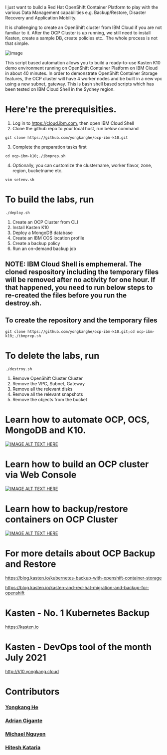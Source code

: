 I just want to build a Red Hat OpenShift Container Platform to play with the various Data Management capabilities e.g. Backup/Restore, Disaster Recovery and Application Mobility. 

It is challenging to create an OpenShift cluster from IBM Cloud if you are not familiar to it. After the OCP Cluster is up running, we still need to install Kasten, create a sample DB, create policies etc.. The whole process is not that simple.

![image](https://blog.kasten.io/hs-fs/hubfs/Partner%20Images/Red%20Hat/kasten+openshift-social.png?width=500&name=kasten+openshift-social.png)

This script based automation allows you to build a ready-to-use Kasten K10 demo environment running on OpenShift Container Platform on IBM Cloud in about 40 minutes. In order to demonstrate OpenShift Container Storage features, the OCP cluster will have 4 worker nodes and be built in a new vpc using a new subnet, gateway. This is bash shell based scripts which has been tested on IBM Cloud Shell in the Sydney region. 

# Here're the prerequisities. 
1. Log in to https://cloud.ibm.com, then open IBM Cloud Shell
2. Clone the github repo to your local host, run below command
````
git clone https://github.com/yongkanghe/ocp-ibm-k10.git
````
3. Complete the preparation tasks first
````
cd ocp-ibm-k10;./ibmprep.sh
````
4. Optionally, you can customize the clustername, worker flavor, zone, region, bucketname etc.
````
vim setenv.sh
````
 
# To build the labs, run 
````
./deploy.sh
````
1. Create an OCP Cluster from CLI
2. Install Kasten K10
3. Deploy a MongoDB database
4. Create an IBM COS location profile
5. Create a backup policy
6. Run an on-demand backup job

## NOTE: IBM Cloud Shell is emphemeral. The cloned respository including the temporary files will be removed after no activity for one hour. If that happened, you need to run below steps to re-created the files before you run the destroy.sh. 

## To create the repository and the temporary files
````
git clone https://github.com/yongkanghe/ocp-ibm-k10.git;cd ocp-ibm-k10;./ibmprep.sh
````

# To delete the labs, run 
````
./destroy.sh
````
1. Remove OpenShift Cluster Cluster
2. Remove the VPC, Subnet, Gateway
3. Remove all the relevant disks
4. Remove all the relevant snapshots
5. Remove the objects from the bucket

# Learn how to automate OCP, OCS, MongoDB and K10.
[![IMAGE ALT TEXT HERE](https://img.youtube.com/vi/HohBSwDjtmM/0.jpg)](https://www.youtube.com/watch?v=HohBSwDjtmM)

# Learn how to build an OCP cluster via Web Console
[![IMAGE ALT TEXT HERE](https://img.youtube.com/vi/FDvY9PSxgAQ/0.jpg)](https://www.youtube.com/watch?v=FDvY9PSxgAQ)

# Learn how to backup/restore containers on OCP Cluster
[![IMAGE ALT TEXT HERE](https://img.youtube.com/vi/zMKIOCuEPyI/0.jpg)](https://www.youtube.com/watch?v=zMKIOCuEPyI)

# For more details about OCP Backup and Restore
https://blog.kasten.io/kubernetes-backup-with-openshift-container-storage

https://blog.kasten.io/kasten-and-red-hat-migration-and-backup-for-openshift

# Kasten - No. 1 Kubernetes Backup
https://kasten.io 

# Kasten - DevOps tool of the month July 2021
http://k10.yongkang.cloud

# Contributors

### [Yongkang He](http://yongkang.cloud)
### [Adrian Gigante](https://www.linkedin.com/in/adrian-gigante/)
### [Michael Nguyen](https://www.linkedin.com/in/michael-nguyen-29811034/)
### [Hitesh Kataria](https://www.linkedin.com/in/hitesh-kataria09/)

